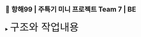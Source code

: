 ## 🚢 항해99 | 주특기 미니 프로젝트 Team 7 | BE


<details>
<summary><span style="font-size: xx-large; ">구조와 작업내용</span></summary>
각종 코멘트 여기다 적어주세요.
<h3>보안</h3>
<p style="text-indent: 30px">세션방식으로 하고 카카오 로그인(Oahu) 하고자 하는데 할수 있을지...<p>


<h3>API</h3>
<p style="text-indent: 30px">홈 , 테스트 , 유저 부분으로 나눠요.<p>


<h3>Service</h3>
<p style="text-indent: 30px">QuestionService , TagService , ImageService<p>

<h3>DB</h3>
<p style="text-indent: 30px">연관 관계 꼬이면 머리 아파지니 주의!<p>
<p style="text-indent: 30px">태그 , 테스트 썸네일, 찜한 테스트 엔티티없고 , 연관관계 작업 안함<p>


* DB 호출횟수 줄이기
</details>



